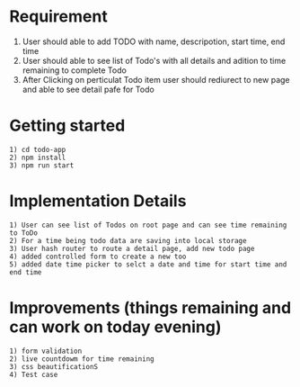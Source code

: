 # Requirement
1) User should able to add TODO with name, descripotion, start time, end time
2) User should able to see list of Todo's with all details and adition to time remaining to complete Todo
3) After Clicking on perticulat Todo item user should rediurect to new page and able to see detail pafe for Todo

# Getting started
	1) cd todo-app
	2) npm install
	3) npm run start

# Implementation Details
	1) User can see list of Todos on root page and can see time remaining to ToDo
	2) For a time being todo data are saving into local storage
	3) User hash router to route a detail page, add new todo page
	4) added controlled form to create a new too
	5) added date time picker to selct a date and time for start time and end time

# Improvements (things remaining and can work on today evening)
	1) form validation
	2) live countdowm for time remaining
	3) css beautificationS
	4) Test case
	